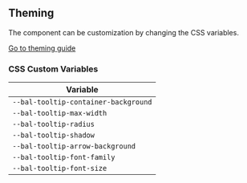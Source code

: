 ## Theming

The component can be customization by changing the CSS variables.

<a class="sb-unstyled button is-primary" href="../?path=/docs/development-theming--page">Go to theming guide</a>

<!-- START: human documentation -->



<!-- END: human documentation -->

### CSS Custom Variables​

| Variable                             |
| ------------------------------------ |
| `--bal-tooltip-container-background` |
| `--bal-tooltip-max-width`            |
| `--bal-tooltip-radius`               |
| `--bal-tooltip-shadow`               |
| `--bal-tooltip-arrow-background`     |
| `--bal-tooltip-font-family`          |
| `--bal-tooltip-font-size`            |
